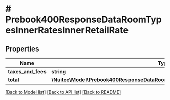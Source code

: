 # # Prebook400ResponseDataRoomTypesInnerRatesInnerRetailRate

## Properties

Name | Type | Description | Notes
------------ | ------------- | ------------- | -------------
**taxes_and_fees** | **string** |  | [optional]
**total** | [**\Nuitee\Model\Prebook400ResponseDataRoomTypesInnerRatesInnerRetailRateTotalInner[]**](Prebook400ResponseDataRoomTypesInnerRatesInnerRetailRateTotalInner.md) |  | [optional]

[[Back to Model list]](../../README.md#models) [[Back to API list]](../../README.md#endpoints) [[Back to README]](../../README.md)
